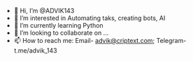 - 👋 Hi, I’m @ADVIK143
- 👀 I’m interested in Automating taks, creating bots, AI
- 🌱 I’m currently learning Python
- 💞️ I’m looking to collaborate on ...
- 📫 How to reach me: Email- advik@criptext.com; Telegram- t.me/advik_143

<!---
ADVIK143/ADVIK143 is a ✨ special ✨ repository because its `README.md` (this file) appears on your GitHub profile.
You can click the Preview link to take a look at your changes.
--->
